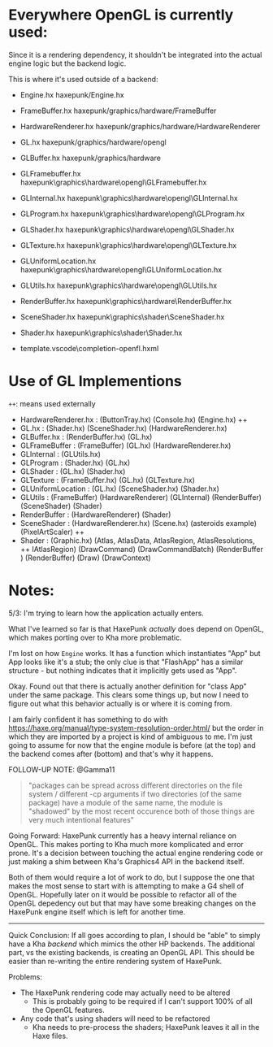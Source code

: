 # Everywhere OpenGL is currently used:
Since it is a rendering dependency, it shouldn't be integrated into the actual engine logic 
but the backend logic.

This is where it's used outside of a backend:

- Engine.hx               haxepunk/Engine.hx
- FrameBuffer.hx            haxepunk/graphics/hardware/FrameBuffer
- HardwareRenderer.hx       haxepunk/graphics/hardware/HardwareRenderer
- GL.hx                     haxepunk/graphics/hardware/opengl
- GLBuffer.hx               haxepunk/graphics/hardware
- GLFramebuffer.hx          haxepunk\graphics\hardware\opengl\GLFramebuffer.hx
- GLInternal.hx             haxepunk\graphics\hardware\opengl\GLInternal.hx
- GLProgram.hx              haxepunk\graphics\hardware\opengl\GLProgram.hx
- GLShader.hx               haxepunk\graphics\hardware\opengl\GLShader.hx
- GLTexture.hx              haxepunk\graphics\hardware\opengl\GLTexture.hx
- GLUniformLocation.hx      haxepunk\graphics\hardware\opengl\GLUniformLocation.hx
- GLUtils.hx                haxepunk\graphics\hardware\opengl\GLUtils.hx
- RenderBuffer.hx           haxepunk\graphics\hardware\RenderBuffer.hx
- SceneShader.hx            haxepunk\graphics\shader\SceneShader.hx
- Shader.hx                 haxepunk\graphics\shader\Shader.hx

- template\.vscode\completion-openfl.hxml

# Use of GL Implementions

`++`: means used externally

- HardwareRenderer.hx   : (ButtonTray.hx) (Console.hx) (Engine.hx)                                  ++
- GL.hx                 : (Shader.hx) (SceneShader.hx) (HardwareRenderer.hx)
- GLBuffer.hx           : (RenderBuffer.hx) (GL.hx)
- GLFrameBuffer         : (FrameBuffer) (GL.hx) (HardwareRenderer.hx)
- GLInternal            : (GLUtils.hx)
- GLProgram             : (Shader.hx) (GL.hx)
- GLShader              : (GL.hx) (Shader.hx)
- GLTexture             : (FrameBuffer.hx) (GL.hx) (GLTexture.hx)
- GLUniformLocation     : (GL.hx) (SceneShader.hx) (Shader.hx)
- GLUtils               : (FrameBuffer) (HardwareRenderer) (GLInternal) (RenderBuffer)
                          (SceneShader) (Shader)
- RenderBuffer          : (HardwareRenderer) (Shader)
- SceneShader           : (HardwareRenderer.hx) (Scene.hx) (asteroids example) (PixelArtScaler)     ++
- Shader                : (Graphic.hx) (Atlas, AtlasData, AtlasRegion, AtlasResolutions,            ++
                          IAtlasRegion) (DrawCommand) (DrawCommandBatch) (RenderBuffer )
                          (RenderBuffer) (Draw) (DrawContext)


# Notes:

5/3: 
I'm trying to learn how the application actually enters.

What I've learned so far is that HaxePunk _actually_ does depend on OpenGL, which
makes porting over to Kha more problematic.

I'm lost on how `Engine` works. It has a function which instantiates 
"App" but App looks like it's a stub; the only clue is that "FlashApp" has a similar structure -
but nothing indicates that it implicitly gets used as "App".

Okay. Found out that there is actually another definition for "class App" under the same package.
This clears some things up, but now I need to figure out what this behavior actually is or where 
it is coming from.

I am fairly confident it has something to do with https://haxe.org/manual/type-system-resolution-order.html/ but the order in which they are imported by a project is kind of ambiguous to me. I'm just going to assume for now that the engine module is before (at the top) and the backend comes after (bottom) and that's why it happens.

FOLLOW-UP NOTE: @Gamma11
> "packages can be spread across different directories on the file system / different -cp arguments
> if two directories (of the same package) have a module of the same name, the module is "shadowed" by the most recent occurence
> both of those things are very much intentional features"

Going Forward: HaxePunk currently has a heavy internal reliance on OpenGL. This makes porting
to Kha much more komplicated and error prone. It's a decision between touching the actual engine
rendering code or just making a shim between Kha's Graphics4 API in the backend itself.

Both of them would require a lot of work to do, but I suppose the one that makes the most sense
to start with is attempting to make a G4 shell of OpenGL. Hopefully later on it would be possible 
to refactor all of the OpenGL depedency out but that may have some breaking changes on the 
HaxePunk engine itself which is left for another time.

---

Quick Conclusion:
If all goes according to plan, I should be "able" to simply have a Kha _backend_ which mimics the
other HP backends. The additional part, vs the existing backends, is creating an OpenGL API. This 
should be easier than re-writing the entire rendering system of HaxePunk.

Problems:
- The HaxePunk rendering code may actually need to be altered
    - This is probably going to be required if I can't support 100% of all the OpenGL features.
- Any code that's using shaders will need to be refactored 
    - Kha needs to pre-process the shaders; HaxePunk leaves it all in the Haxe files.